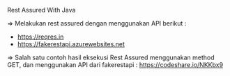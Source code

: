 Rest Assured With Java

=> Melakukan rest assured dengan menggunakan API berikut :
- https://reqres.in
- https://fakerestapi.azurewebsites.net

=> Salah satu contoh hasil eksekusi Rest Assured menggunakan method GET, dan menggunakan API dari fakerestapi :
https://codeshare.io/NKKbx9


  
